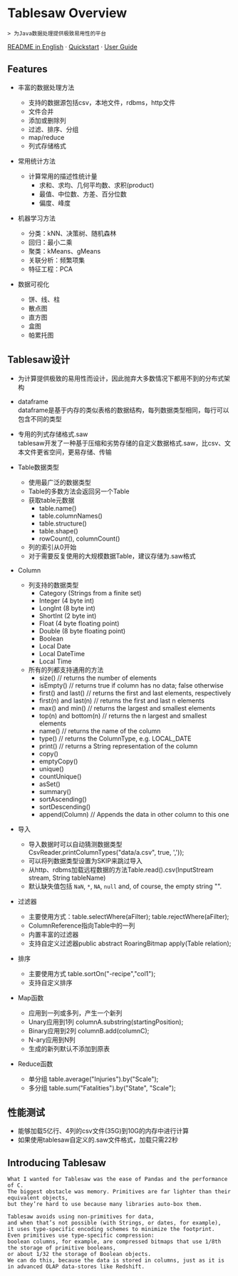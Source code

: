 # Tablesaw Overview

    > 为Java数据处理提供极致易用性的平台    

[README in English](https://github.com/uptonking/tablesaw/tree/master/README-en.md)   &middot;
[Quickstart](https://jtablesaw.wordpress.com/an-introduction/) &middot;
[User Guide](https://jtablesaw.github.io/tablesaw/userguide/toc)  

## Features

- 丰富的数据处理方法
    - 支持的数据源包括csv，本地文件，rdbms，http文件
    - 文件合并
    - 添加或删除列
    - 过滤、排序、分组
    - map/reduce
    - 列式存储格式

- 常用统计方法
    - 计算常用的描述性统计量
        - 求和、求均、几何平均数、求积(product)
        - 最值、中位数、方差、百分位数
        - 偏度、峰度
    
- 机器学习方法
    - 分类：kNN、决策树、随机森林
    - 回归：最小二乘
    - 聚类：kMeans、gMeans
    - 关联分析：频繁项集
    - 特征工程：PCA

- 数据可视化
    - 饼、线、柱
    - 散点图
    - 直方图
    - 盒图
    - 帕累托图

## Tablesaw设计

- 为计算提供极致的易用性而设计，因此抛弃大多数情况下都用不到的分布式架构

- dataframe  
    dataframe是基于内存的类似表格的数据结构，每列数据类型相同，每行可以包含不同的类型

- 专用的列式存储格式.saw  
    tablesaw开发了一种基于压缩和劣势存储的自定义数据格式.saw，比csv、文本文件更省空间，更易存储、传输

- Table数据类型  
    - 使用最广泛的数据类型
    - Table的多数方法会返回另一个Table
    - 获取table元数据
        - table.name()
        - table.columnNames() 
        - table.structure()
        - table.shape() 
        - rowCount(), columnCount()
    - 列的索引从0开始
    - 对于需要反复使用的大规模数据Table，建议存储为.saw格式
    
- Column
    - 列支持的数据类型
        - Category (Strings from a finite set)
        - Integer (4 byte int)
        - LongInt (8 byte int)
        - ShortInt (2 byte int)
        - Float (4 byte floating point)
        - Double (8 byte floating point)
        - Boolean
        - Local Date
        - Local DateTime
        - Local Time
    - 所有的列都支持通用的方法
        - size()                           // returns the number of elements
        - isEmpty()                        // returns true if column has no data; false otherwise
        - first() and last()               // returns the first and last elements, respectively
        - first(n) and last(n)             // returns the first and last n elements
        - max() and min()                  // returns the largest and smallest elements
        - top(n) and bottom(n)             // returns the n largest and smallest elements
        - name()                           // returns the name of the column
        - type()                           // returns the ColumnType, e.g. LOCAL_DATE
        - print()                          // returns a String representation of the column
        - copy()
        - emptyCopy()
        - unique()
        - countUnique()
        - asSet()
        - summary()
        - sortAscending()
        - sortDescending()
        - append(Column)                         // Appends the data in other column to this one
    
- 导入
    - 导入数据时可以自动猜测数据类型CsvReader.printColumnTypes("data/a.csv", true, ','));
    - 可以将列数据类型设置为SKIP来跳过导入
    - 从http、rdbms加载远程数据的方法Table.read().csv(InputStream stream, String tableName)
    - 默认缺失值包括 `NaN`, `*`, `NA`, `null` and, of course, the empty string "".

- 过滤器
    - 主要使用方式：table.selectWhere(aFilter); table.rejectWhere(aFilter);
    - ColumnReference指向Table中的一列
    - 内置丰富的过滤器
    - 支持自定义过滤器public abstract RoaringBitmap apply(Table relation);

- 排序
    - 主要使用方式 table.sortOn("-recipe","col1");
    - 支持自定义排序

- Map函数
    - 应用到一列或多列，产生一个新列
    - Unary应用到1列 columnA.substring(startingPosition);
    - Binary应用到2列 columnB.add(columnC);
    - N-ary应用到N列
    - 生成的新列默认不添加到原表
    
- Reduce函数
    - 单分组  table.average("Injuries").by("Scale");
    - 多分组 table.sum("Fatalities").by("State", "Scale");


## 性能测试

  - 能够加载5亿行、4列的csv文件(35G)到10G的内存中进行计算
  - 如果使用tablesaw自定义的.saw文件格式，加载只需22秒

## Introducing Tablesaw
```
What I wanted for Tablesaw was the ease of Pandas and the performance of C. 
The biggest obstacle was memory. Primitives are far lighter than their equivalent objects, 
but they’re hard to use because many libraries auto-box them. 

Tablesaw avoids using non-primitives for data, 
and when that’s not possible (with Strings, or dates, for example), 
it uses type-specific encoding schemes to minimize the footprint. 
Even primitives use type-specific compression: 
boolean columns, for example, are compressed bitmaps that use 1/8th the storage of primitive booleans, 
or about 1/32 the storage of Boolean objects. 
We can do this, because the data is stored in columns, just as it is in advanced OLAP data-stores like Redshift.

```
